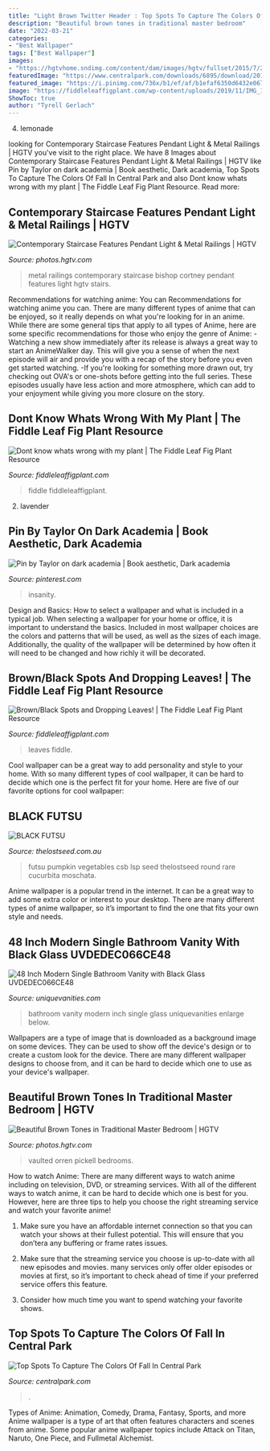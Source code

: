 ```yaml
---
title: "Light Brown Twitter Header : Top Spots To Capture The Colors Of Fall In Central Park"
description: "Beautiful brown tones in traditional master bedroom"
date: "2022-03-21"
categories:
- "Best Wallpaper"
tags: ["Best Wallpaper"]
images:
- "https://hgtvhome.sndimg.com/content/dam/images/hgtv/fullset/2015/7/22/0/Cortney-Bishop-Design_First-Impression_6.jpg.rend.hgtvcom.966.1449.suffix/1437590208178.jpeg"
featuredImage: "https://www.centralpark.com/downloads/6895/download/2015-09-IMG_3243.jpg.jpe?cb=783665e2e86dabe11fdbe675f24e26c4&amp;w=-1"
featured_image: "https://i.pinimg.com/736x/b1/ef/af/b1efaf6350d6432e067cfa358a070cb2.jpg"
image: "https://fiddleleaffigplant.com/wp-content/uploads/2019/11/IMG_1033-800x1067.jpg"
ShowToc: true
author: "Tyrell Gerlach"
---
```



4. lemonade 

	

		
looking for Contemporary Staircase Features Pendant Light &amp; Metal Railings | HGTV you've visit to the right place. We have 8 Images about Contemporary Staircase Features Pendant Light &amp; Metal Railings | HGTV like Pin by Taylor on dark academia | Book aesthetic, Dark academia, Top Spots To Capture The Colors Of Fall In Central Park and also Dont know whats wrong with my plant | The Fiddle Leaf Fig Plant Resource. Read more:
		
    
## Contemporary Staircase Features Pendant Light &amp; Metal Railings | HGTV

<img loading=lazy src="https://hgtvhome.sndimg.com/content/dam/images/hgtv/fullset/2015/7/22/0/Cortney-Bishop-Design_First-Impression_6.jpg.rend.hgtvcom.966.1449.suffix/1437590208178.jpeg" onerror="this.onerror=null;this.src='https://tse2.mm.bing.net/th?id=OIP.XztP-r82Fk7l_mtNyznTWAHaLH&amp;pid=15.1';" alt="Contemporary Staircase Features Pendant Light &amp; Metal Railings | HGTV">

_Source: photos.hgtv.com_

>metal railings contemporary staircase bishop cortney pendant features light hgtv stairs. 

	

Recommendations for watching anime: You can
Recommendations for watching anime you can. There are many different types of anime that can be enjoyed, so it really depends on what you're looking for in an anime. While there are some general tips that apply to all types of Anime, here are some specific recommendations for those who enjoy the genre of Anime: 
-Watching a new show immediately after its release is always a great way to start an AnimeWalker day. This will give you a sense of when the next episode will air and provide you with a recap of the story before you even get started watching. 
-If you're looking for something more drawn out, try checking out OVA's or one-shots before getting into the full series. These episodes usually have less action and more atmosphere, which can add to your enjoyment while giving you more closure on the story.

    
## Dont Know Whats Wrong With My Plant | The Fiddle Leaf Fig Plant Resource

<img loading=lazy src="https://fiddleleaffigplant.com/wp-content/uploads/2020/11/IMG-9486-600x800.jpg" onerror="this.onerror=null;this.src='https://tse4.mm.bing.net/th?id=OIP.7j2YwMxQiWVM-ANpIWan0AHaJ4&amp;pid=15.1';" alt="Dont know whats wrong with my plant | The Fiddle Leaf Fig Plant Resource">

_Source: fiddleleaffigplant.com_

>fiddle fiddleleaffigplant. 

	

2. lavender 

    
## Pin By Taylor On Dark Academia | Book Aesthetic, Dark Academia

<img loading=lazy src="https://i.pinimg.com/736x/b1/ef/af/b1efaf6350d6432e067cfa358a070cb2.jpg" onerror="this.onerror=null;this.src='https://tse4.mm.bing.net/th?id=OIP.wjck-i7NVK-FOMPRuOmYkAHaJ3&amp;pid=15.1';" alt="Pin by Taylor on dark academia | Book aesthetic, Dark academia">

_Source: pinterest.com_

>insanity. 

	

Design and Basics: How to select a wallpaper and what is included in a typical job.
When selecting a wallpaper for your home or office, it is important to understand the basics. Included in most wallpaper choices are the colors and patterns that will be used, as well as the sizes of each image. Additionally, the quality of the wallpaper will be determined by how often it will need to be changed and how richly it will be decorated.

    
## Brown/Black Spots And Dropping Leaves! | The Fiddle Leaf Fig Plant Resource

<img loading=lazy src="https://fiddleleaffigplant.com/wp-content/uploads/2019/11/IMG_1033-800x1067.jpg" onerror="this.onerror=null;this.src='https://tse1.mm.bing.net/th?id=OIP.3GYVnz2laIiPvoct3EVQSQHaJ4&amp;pid=15.1';" alt="Brown/Black Spots and Dropping Leaves! | The Fiddle Leaf Fig Plant Resource">

_Source: fiddleleaffigplant.com_

>leaves fiddle. 

	

Cool wallpaper can be a great way to add personality and style to your home. With so many different types of cool wallpaper, it can be hard to decide which one is the perfect fit for your home. Here are five of our favorite options for cool wallpaper: 

    
## BLACK FUTSU

<img loading=lazy src="https://www.thelostseed.com.au/assets/full/Pumpkin00984.jpg?20200710030552" onerror="this.onerror=null;this.src='https://tse1.mm.bing.net/th?id=OIP.VIeKVBQIYC33t24VmWPFwwHaHa&amp;pid=15.1';" alt="BLACK FUTSU">

_Source: thelostseed.com.au_

>futsu pumpkin vegetables csb lsp seed thelostseed round rare cucurbita moschata. 

	

Anime wallpaper is a popular trend in the internet. It can be a great way to add some extra color or interest to your desktop. There are many different types of anime wallpaper, so it’s important to find the one that fits your own style and needs.

    
## 48 Inch Modern Single Bathroom Vanity With Black Glass UVDEDEC066CE48

<img loading=lazy src="https://cdn.uniquevanities.com/media/resized/DEC066CEA_size1.jpg" onerror="this.onerror=null;this.src='https://tse1.mm.bing.net/th?id=OIP.WtzLgYzVED-5Eqfdp3EhawAAAA&amp;pid=15.1';" alt="48 Inch Modern Single Bathroom Vanity with Black Glass UVDEDEC066CE48">

_Source: uniquevanities.com_

>bathroom vanity modern inch single glass uniquevanities enlarge below. 

	

Wallpapers are a type of image that is downloaded as a background image on some devices. They can be used to show off the device's design or to create a custom look for the device. There are many different wallpaper designs to choose from, and it can be hard to decide which one to use as your device's wallpaper.

    
## Beautiful Brown Tones In Traditional Master Bedroom | HGTV

<img loading=lazy src="https://hgtvhome.sndimg.com/content/dam/images/hgtv/fullset/2015/4/13/0/Orren-Pickell-Building-Group_Lake-Geneva-New-Construction_12.jpg.rend.hgtvcom.966.1449.suffix/1428949959746.jpeg" onerror="this.onerror=null;this.src='https://tse4.mm.bing.net/th?id=OIP.r0Digi19yOavD_YDkLs6bQDMEy&amp;pid=15.1';" alt="Beautiful Brown Tones in Traditional Master Bedroom | HGTV">

_Source: photos.hgtv.com_

>vaulted orren pickell bedrooms. 

	

How to watch Anime: There are many different ways to watch anime including on television, DVD, or streaming services.
With all of the different ways to watch anime, it can be hard to decide which one is best for you. However, here are three tips to help you choose the right streaming service and watch your favorite anime!
1. Make sure you have an affordable internet connection so that you can watch your shows at their fullest potential. This will ensure that you don’tera any buffering or frame rates issues.

2. Make sure that the streaming service you choose is up-to-date with all new episodes and movies. many services only offer older episodes or movies at first, so it’s important to check ahead of time if your preferred service offers this feature.

3. Consider how much time you want to spend watching your favorite shows.

    
## Top Spots To Capture The Colors Of Fall In Central Park

<img loading=lazy src="https://www.centralpark.com/downloads/6895/download/2015-09-IMG_3243.jpg.jpe?cb=783665e2e86dabe11fdbe675f24e26c4&amp;w=-1" onerror="this.onerror=null;this.src='https://tse4.mm.bing.net/th?id=OIP.bNp-D8BIAst4pnqYncK_MwHaHD&amp;pid=15.1';" alt="Top Spots To Capture The Colors Of Fall In Central Park">

_Source: centralpark.com_

>. 

	

Types of Anime: Animation, Comedy, Drama, Fantasy, Sports, and more
Anime wallpaper is a type of art that often features characters and scenes from anime. Some popular anime wallpaper topics include Attack on Titan, Naruto, One Piece, and Fullmetal Alchemist.

